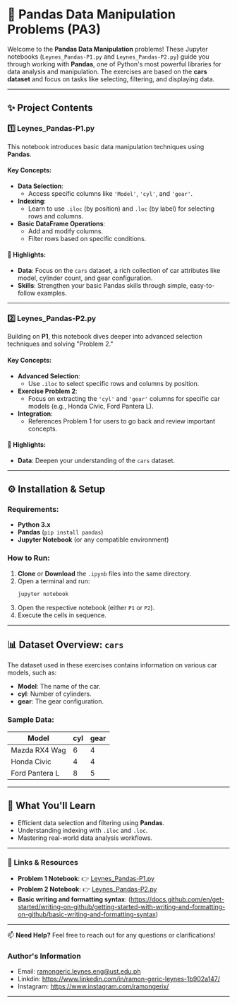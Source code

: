 # 🐼 Pandas Data Manipulation Problems (PA3)

Welcome to the **Pandas Data Manipulation** problems! These Jupyter notebooks (`Leynes_Pandas-P1.py` and `Leynes_Pandas-P2.py`) guide you through working with **Pandas**, one of Python's most powerful libraries for data analysis and manipulation. The exercises are based on the **cars dataset** and focus on tasks like selecting, filtering, and displaying data.

---

## ✨ Project Contents

### 1️⃣ **Leynes_Pandas-P1.py**

This notebook introduces basic data manipulation techniques using **Pandas**.

#### Key Concepts:
- **Data Selection**:
  - Access specific columns like `'Model'`, `'cyl'`, and `'gear'`.
- **Indexing**:
  - Learn to use `.iloc` (by position) and `.loc` (by label) for selecting rows and columns.
- **Basic DataFrame Operations**:
  - Add and modify columns.
  - Filter rows based on specific conditions.

#### 🚀 Highlights:
- **Data**: Focus on the `cars` dataset, a rich collection of car attributes like model, cylinder count, and gear configuration.
- **Skills**: Strengthen your basic Pandas skills through simple, easy-to-follow examples.

---

### 2️⃣ **Leynes_Pandas-P2.py**

Building on **P1**, this notebook dives deeper into advanced selection techniques and solving "Problem 2."

#### Key Concepts:
- **Advanced Selection**:
  - Use `.iloc` to select specific rows and columns by position.
- **Exercise Problem 2**:
  - Focus on extracting the `'cyl'` and `'gear'` columns for specific car models (e.g., Honda Civic, Ford Pantera L).
- **Integration**: 
  - References Problem 1 for users to go back and review important concepts.

#### 🚀 Highlights:
- **Data**: Deepen your understanding of the `cars` dataset.


---

## ⚙️ Installation & Setup

### Requirements:
- **Python 3.x**
- **Pandas** (`pip install pandas`)
- **Jupyter Notebook** (or any compatible environment)

### How to Run:
1. **Clone** or **Download** the `.ipynb` files into the same directory.
2. Open a terminal and run:
   ```bash
   jupyter notebook
   ```
3. Open the respective notebook (either `P1` or `P2`).
4. Execute the cells in sequence.

---

## 📊 Dataset Overview: `cars`
The dataset used in these exercises contains information on various car models, such as:
- **Model**: The name of the car.
- **cyl**: Number of cylinders.
- **gear**: The gear configuration.

### Sample Data:
| Model          | cyl | gear |
|----------------|-----|------|
| Mazda RX4 Wag  | 6   | 4    |
| Honda Civic    | 4   | 4    |
| Ford Pantera L | 8   | 5    |

---

## 🌟 What You'll Learn

- Efficient data selection and filtering using **Pandas**.
- Understanding indexing with `.iloc` and `.loc`.
- Mastering real-world data analysis workflows.

---

### 📎 Links & Resources

- **Problem 1 Notebook**: 👉 [Leynes_Pandas-P1.py](https://github.com/ramongerix/ECE2112-EX3/blob/main/Leynes_Pandas-P1.py)
- **Problem 2 Notebook**: 👉 [Leynes_Pandas-P2.py](https://github.com/ramongerix/ECE2112-EX3/blob/main/Leynes_Pandas-P2.py)
- **Basic writing and formatting syntax**: (https://docs.github.com/en/get-started/writing-on-github/getting-started-with-writing-and-formatting-on-github/basic-writing-and-formatting-syntax)
  
  
---

📫 **Need Help?** Feel free to reach out for any questions or clarifications!
### Author's Information
- Email: ramongeric.leynes.eng@ust.edu.ph
- Linkdin: https://www.linkedin.com/in/ramon-geric-leynes-1b902a147/
- Instagram: https://www.instagram.com/ramongerix/

---
